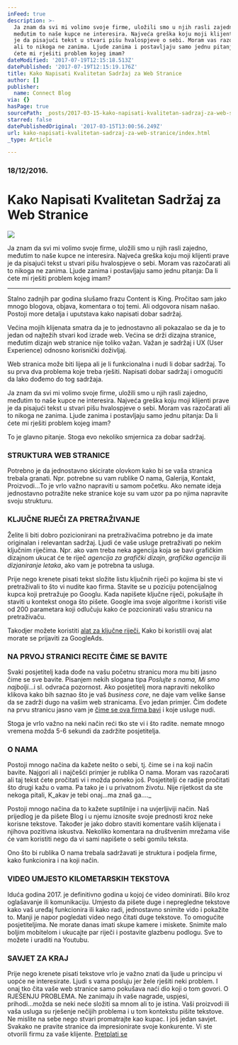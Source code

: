 ```yaml
---
inFeed: true
description: >-
  Ja znam da svi mi volimo svoje firme, uložili smo u njih rasli zajedno,
  međutim to naše kupce ne interesira. Najveća greška koju moji klijenti prave
  je da pisajući tekst u stvari pišu hvalospjeve o sebi. Moram vas razočarati
  ali to nikoga ne zanima. Ljude zanima i postavljaju samo jednu pitanja: Da li
  ćete mi rješiti problem kojeg imam?
dateModified: '2017-07-19T12:15:18.513Z'
datePublished: '2017-07-19T12:15:19.176Z'
title: Kako Napisati Kvalitetan Sadržaj za Web Stranice
author: []
publisher:
  name: Connect Blog
via: {}
hasPage: true
sourcePath: _posts/2017-03-15-kako-napisati-kvalitetan-sadrzaj-za-web-stranice.md
starred: false
datePublishedOriginal: '2017-03-15T13:00:56.249Z'
url: kako-napisati-kvalitetan-sadrzaj-za-web-stranice/index.html
_type: Article

---
```

### 18/12/2016\.

# Kako Napisati Kvalitetan Sadržaj za Web Stranice
![](https://the-grid-user-content.s3-us-west-2.amazonaws.com/881f2b12-fbf7-4916-965c-3006a50550f2.jpg)

Ja znam da svi mi volimo svoje firme, uložili smo u njih rasli zajedno, međutim to naše kupce ne interesira. Najveća greška koju moji klijenti prave je da pisajući tekst u stvari pišu hvalospjeve o sebi. Moram vas razočarati ali to nikoga ne zanima. Ljude zanima i postavljaju samo jednu pitanja: Da li ćete mi rješiti problem kojeg imam?

---

Stalno zadnjih par godina slušamo frazu Content is King. Pročitao sam jako mnogo blogova, objava, komentara o toj temi. Ali odgovora nisam našao. Postoji more detalja i uputstava kako napisati dobar sadržaj.

Većina mojih klijenata smatra da je to jednostavno ali pokazalao se da je to jedan od najtežih stvari kod izrade web. Većina se drži dizajna stranice, međutim dizajn web stranice nije toliko važan. Važan je sadržaj i UX (User Experience) odnosno korisnički doživljaj.

Web stranica može biti lijepa ali je li funkcionalna i nudi li dobar sadržaj. To su prva dva problema koje treba rješiti. Napisati dobar sadržaj i omogućiti da lako dođemo do tog sadržaja.

Ja znam da svi mi volimo svoje firme, uložili smo u njih rasli zajedno, međutim to naše kupce ne interesira. Najveća greška koju moji klijenti prave je da pisajući tekst u stvari pišu hvalospjeve o sebi. Moram vas razočarati ali to nikoga ne zanima. Ljude zanima i postavljaju samo jednu pitanja: Da li ćete mi rješiti problem kojeg imam?

To je glavno pitanje. Stoga evo nekoliko smjernica za dobar sadržaj.

### STRUKTURA WEB STRANICE

Potrebno je da jednostavno skicirate olovkom kako bi se vaša stranica trebala granati. Npr. potrebne su vam rublike O nama, Galerija, Kontakt, Proizvodi...To je vrlo važno napraviti u samom početku. Ako nemate ideja jednostavno potražite neke stranice koje su vam uzor pa po njima napravite svoju strukturu.

### KLJUČNE RIJEČI ZA PRETRAŽIVANJE

Želite li biti dobro pozicionirani na pretraživačima potrebno je da imate originalan i relevantan sadržaj. Ljudi će vaše usluge pretraživati po nekim ključnim riječima. Npr. ako vam treba neka agencija koja se bavi grafičkim dizajnom ukucat će te riječ _agencija za grafički dizajn_, _grafička agencija_ ili _dizjaniranje letaka_, ako vam je potrebna ta usluga.

Prije nego krenete pisati tekst složite listu ključnih riječi po kojima bi ste vi pretraživali to što vi nudite kao firma. Stavite se u poziciju potencijalnog kupca koji pretražuje po Googlu. Kada napišete ključne riječi, pokušajte ih staviti u kontekst onoga što pišete. Google ima svoje algoritme i koristi više od 200 parametara koji odlučuju kako će pozcionirati vašu stranicu na pretraživaču.

Takodjer možete koristiti [alat za ključne riječi.][0] Kako bi koristili ovaj alat morate se prijaviti za GoogleAds.

### NA PRVOJ STRANICI RECITE ČIME SE BAVITE

Svaki posjetitelj kada dođe na vašu početnu stranicu mora mu biti jasno čime se sve bavite. Pisanjem nekih slogana tipa _Poslujte s nama, Mi smo najbolji._..i sl. odvraća pozornost. Ako posjetitelj mora napraviti nekoliko klikova kako bih saznao što je vaš _business core_, ne daje vam velike šanse da se zadrži dugo na vašim web stranicama. Evo jedan primjer. Čim dođete na prvu stranicu jasno vam je [čime se ova firma bavi][1] i koje usluge nudi.

Stoga je vrlo važno na neki način reći tko ste vi i što radite. nemate mnogo vremena možda 5-6 sekundi da zadržite posjetitelja.

### O NAMA

Postoji mnogo načina da kažete nešto o sebi, tj. čime se i na koji način bavite. Najgori ali i najčešći primjer je rublika O nama. Moram vas razočarati ali taj tekst ćete pročitati vi i možda poneko još. Posjetitelji će radije pročitati što drugi kažu o vama. Pa tako je i u privatnom životu. Nije rijetkost da ste nekoga pitali, K_akav je tebi onaj...ma znaš ga...._

Postoji mnogo načina da to kažete suptilnije i na uvjerljiviji način. Naš prijedlog je da pišete Blog i u njemu iznosite svoje prednosti kroz neke korisne tekstove. Također je jako dobro staviti komentare vaših klijenata i njihova pozitivna iskustva. Nekoliko komentara na društvenim mrežama više će vam koristiti nego da vi sami napišete o sebi gomilu teksta.

Ono što bi rublika O nama trebala sadržavati je struktura i podjela firme, kako funkcionira i na koji način.

### VIDEO UMJESTO KILOMETARSKIH TEKSTOVA

Iduća godina 2017\. je definitivno godina u kojoj će video dominirati. Bilo kroz oglašavanje ili komunikaciju. Umjesto da pišete duge i nepregledne tekstove kako vaš uređaj funkcionira ili kako radi, jednostavno snimite vido i pokažite to. Manji je napor pogledati video nego čitati duge tekstove. To omogućite posjetiteljima. Ne morate danas imati skupe kamere i miskete. Snimite malo boljim mobitelom i ukucajte par riječi i postavite glazbenu podlogu. Sve to možete i uraditi na Youtubu.

### SAVJET ZA KRAJ

Prije nego krenete pisati tekstove vrlo je važno znati da ljude u principu vi uopće ne interesirate. Ljudi s vama posluju jer žele rješiti neki problem. I onaj tko čita vaše web stranice samo pokušava naći dio koji o tom govori. O RJEŠENJU PROBLEMA. Ne zanimaju ih vaše nagrade, uspjesi, prihodi...možda se neki neće složiti sa mnom ali to je istina. Vaši proizvodi ili vaša usluga su rješenje nečijih problema i u tom kontekstu pišite tekstove. Ne mislite na sebe nego stvari promatrajte kao kupac. I još jedan savjet. Svakako ne pravite stranice da impresionirate svoje konkurente. Vi ste otvorili firmu za vaše klijente.
[Pretplati se][2]

[0]: https://adwords.google.hr/KeywordPlanner
[1]: http://novisvijet.com/
[2]: http://www.subscribepage.com/b8c7z2
